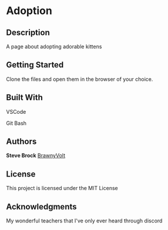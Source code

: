 # Adoption

## Description

A page about adopting adorable kittens

## Getting Started

Clone the files and open them in the browser of your choice.


## Built With

VSCode

Git Bash


## Authors

**Steve Brock** [BrawnyVolt](https://github.com/BrawnyVolt)


## License

This project is licensed under the MIT License

## Acknowledgments

My wonderful teachers that I've only ever heard through discord

